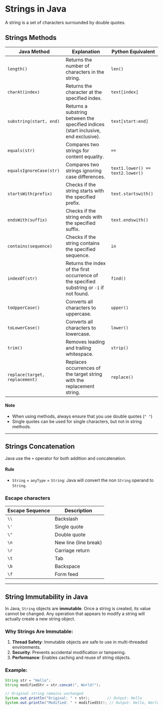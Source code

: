 # Strings in Java
A string is a set of characters surrounded by double quotes.
   
## Strings Methods
| Java Method                  | Explanation                                                        | Python Equivalent           |
|------------------------------|--------------------------------------------------------------------|-----------------------------|
| `length()`                    | Returns the number of characters in the string.                    | `len()`                     |
| `charAt(index)`               | Returns the character at the specified index.                      | `text[index]`               |
| `substring(start, end)`       | Returns a substring between the specified indices (start inclusive, end exclusive). | `text[start:end]`           |
| `equals(str)`                 | Compares two strings for content equality.                         | `==`                        |
| `equalsIgnoreCase(str)`       | Compares two strings ignoring case differences.                    | `text1.lower() == text2.lower()` |
| `startsWith(prefix)`          | Checks if the string starts with the specified prefix.              | `text.startswith()`         |
| `endsWith(suffix)`            | Checks if the string ends with the specified suffix.                | `text.endswith()`           |
| `contains(sequence)`          | Checks if the string contains the specified sequence.               | `in`                        |
| `indexOf(str)`                | Returns the index of the first occurrence of the specified substring or `-1` if not found. | `find()`                    |
| `toUpperCase()`               | Converts all characters to uppercase.                              | `upper()`                   |
| `toLowerCase()`               | Converts all characters to lowercase.                              | `lower()`                   |
| `trim()`                      | Removes leading and trailing whitespace.                           | `strip()`                   |
| `replace(target, replacement)`| Replaces occurrences of the target string with the replacement string. | `replace()`                 |

#### Note
- When using methods, always ensure that you use double quotes (`" "`)
- Single quotes can be used for single characters, but not in string methods.
---

## Strings Concatenation
Java use the `+` operator for both addition and concatenation.
#### Rule
- `String` + `anyType` = `String`: Java will convert the non `String` operand to `String`.


### Escape characters
| Escape Sequence | Description                                 |
|------------------|---------------------------------------------|
| `\\`             | Backslash                                   |
| `\'`             | Single quote                                |
| `\"`             | Double quote                                |
| `\n`             | New line (line break)                      |
| `\r`             | Carriage return                             |
| `\t`             | Tab                                         |
| `\b`             | Backspace                                   |
| `\f`             | Form feed                                   |

---

## String Immutability in Java

In Java, `String` objects are **immutable**. Once a string is created, its value cannot be changed. Any operation that appears to modify a string will actually create a new string object.

### Why Strings Are Immutable:
1. **Thread Safety**: Immutable objects are safe to use in multi-threaded environments.
2. **Security**: Prevents accidental modification or tampering.
3. **Performance**: Enables caching and reuse of string objects.

### Example:
```java
String str = "Hello";
String modifiedStr = str.concat(", World!");

// Original string remains unchanged
System.out.println("Original: " + str);        // Output: Hello
System.out.println("Modified: " + modifiedStr); // Output: Hello, World!
